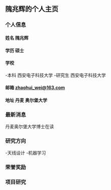 ## 隗兆辉的个人主页

### 个人信息
#### 姓名 隗兆辉
#### 学历 硕士
#### 学校 
-本科 西安电子科技大学
-研究生 西安电子科技大学
#### 邮箱 zhaohui_wei@163.com
#### 地址 丹麦 奥尔堡大学

### 最新消息
丹麦奥尔堡大学博士在读

### 研究方向
-天线设计
-机器学习

### 荣誉奖励

### 项目研究

